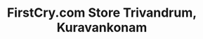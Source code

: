 ---
title: "FirstCry.com Store Trivandrum, Kuravankonam"
url: /marappalam-pattom-trivandrum/firstcry-com-store-trivandrum-kuravankonam/
shop: Babysachen
---